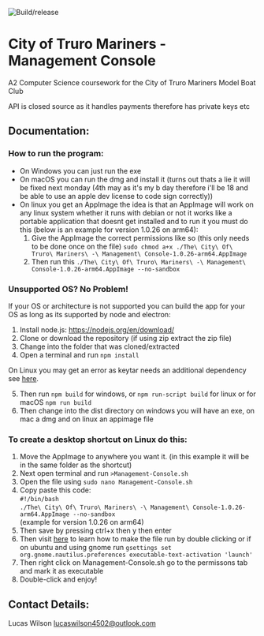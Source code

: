 ![Build/release](https://github.com/futurelucas4502/management-console/workflows/Build/release/badge.svg)
# City of Truro Mariners - Management Console
A2 Computer Science coursework for the City of Truro Mariners Model Boat Club

API is closed source as it handles payments therefore has private keys etc

## Documentation:

### How to run the program:

* On Windows you can just run the exe
* On macOS you can run the dmg and install it (turns out thats a lie it will be fixed next monday (4th may as it's my b day therefore i'll be 18 and be able to use an apple dev license to code sign correctly))
* On linux you get an AppImage the idea is that an AppImage will work on any linux system whether it runs with debian or not it works like a portable application that doesnt get installed and to run it you must do this (below is an example for version 1.0.26 on arm64):
    1. Give the AppImage the correct permissions like so (this only needs to be done once on the file) `sudo chmod a+x ./The\ City\ Of\ Truro\ Mariners\ -\ Management\ Console-1.0.26-arm64.AppImage`
    2. Then run this `./The\ City\ Of\ Truro\ Mariners\ -\ Management\ Console-1.0.26-arm64.AppImage --no-sandbox`

### Unsupported OS? No Problem!

If your OS or architecture is not supported you can build the app for your OS as long as its supported by node and electron:

1. Install node.js: https://nodejs.org/en/download/
2. Clone or download the repository (if using zip extract the zip file)
3. Change into the folder that was cloned/extracted
4. Open a terminal and run `npm install`

On Linux you may get an error as keytar needs an additional dependency see [here](https://github.com/atom/node-keytar#on-linux).

5. Then run `npm build` for windows, or `npm run-script build` for linux or for macOS `npm run build`
6. Then change into the dist directory on windows you will have an exe, on mac a dmg and on linux an appimage file

### To create a desktop shortcut on Linux do this:

1. Move the AppImage to anywhere you want it. (in this example it will be in the same folder as the shortcut)
2. Next open terminal and run `>Management-Console.sh`
3. Open the file using `sudo nano Management-Console.sh`
4. Copy paste this code: <br />
`#!/bin/bash` <br />
`./The\ City\ Of\ Truro\ Mariners\ -\ Management\ Console-1.0.26-arm64.AppImage --no-sandbox` <br />
(example for version 1.0.26 on arm64) <br />
5. Then save by pressing ctrl+x then y then enter
6. Then visit [here](https://askubuntu.com/a/305776) to learn how to make the file run by double clicking or if on ubuntu and using gnome run `gsettings set org.gnome.nautilus.preferences executable-text-activation 'launch'`
7. Then right click on Management-Console.sh go to the permissons tab and mark it as executable
8. Double-click and enjoy!

## Contact Details:

Lucas Wilson <lucaswilson4502@outlook.com>
